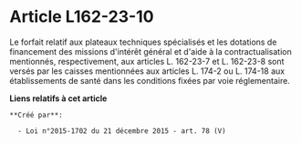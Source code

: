 # Article L162-23-10

Le forfait relatif aux plateaux techniques spécialisés et les dotations de financement des missions d'intérêt général et
d'aide à la contractualisation mentionnés, respectivement, aux articles L. 162-23-7 et L. 162-23-8 sont versés par les
caisses mentionnées aux articles L. 174-2 ou L. 174-18 aux établissements de santé dans les conditions fixées par voie
réglementaire.

**Liens relatifs à cet article**

	**Créé par**:

	  - Loi n°2015-1702 du 21 décembre 2015 - art. 78 (V)
